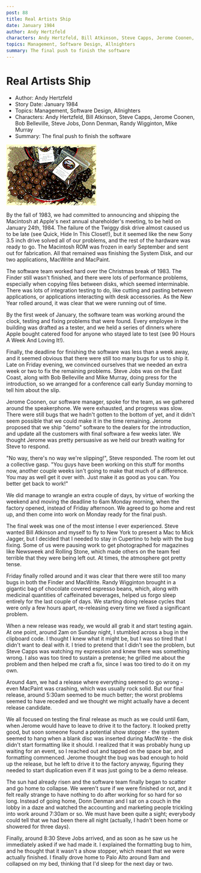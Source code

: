 ```yaml
---
post: 88
title: Real Artists Ship
date: January 1984
author: Andy Hertzfeld
characters: Andy Hertzfeld, Bill Atkinson, Steve Capps, Jerome Coonen, Bob Belleville, Steve Jobs, Donn Denman, Randy Wigginton, Mike Murray
topics: Management, Software Design, Allnighters
summary: The final push to finish the software
---
```


# Real Artists Ship
* Author: Andy Hertzfeld
* Story Date: January 1984
* Topics: Management, Software Design, Allnighters
* Characters: Andy Hertzfeld, Bill Atkinson, Steve Capps, Jerome Coonen, Bob Belleville, Steve Jobs, Donn Denman, Randy Wigginton, Mike Murray
* Summary: The final push to finish the software

![Chocolate Covered Espresso Beans](images/expresso_beans.gif) 
    
By the fall of 1983, we had committed to announcing and shipping the Macintosh at Apple's next annual shareholder's meeting, to be held on January 24th, 1984.  The failure of the Twiggy disk drive almost caused us to be late (see Quick, Hide In This Closet!), but it seemed like the new Sony 3.5 inch drive solved all of our problems, and the rest of the hardware was ready to go. The Macintosh ROM was frozen in early September and sent out for fabrication.  All that remained was finishing the System Disk, and our two applications, MacWrite and MacPaint.

The software team worked hard over the Christmas break of 1983. The Finder still wasn't finished, and there were lots of performance problems, especially when copying files between disks, which seemed interminable.  There was lots of integration testing to do, like cutting and pasting between applications, or applications interacting with desk accessories.  As the New Year rolled around, it was clear that we were running out of time.

By the first week of January, the software team was working around the clock, testing and fixing problems that were found.  Every employee in the building was drafted as a tester, and we held a series of dinners where Apple bought catered food for anyone who stayed late to test (see 90 Hours A Week And Loving It!).

Finally, the deadline for finishing the software was less than a week away, and it seemed obvious that there were still too many bugs for us to ship it.  Late on Friday evening, we convinced ourselves that we needed an extra week or two to fix the remaining problems.   Steve Jobs was on the East Coast, along with Bob Belleville and Mike Murray, doing press for the introduction, so we arranged for a conference call early Sunday morning to tell him about the slip.

Jerome Coonen, our software manager, spoke for the team, as we gathered around the speakerphone.  We were exhausted, and progress was slow.   There were still bugs that we hadn't gotten to the bottom of yet, and it didn't seem possible that we could make it in the time remaining.  Jerome proposed that we ship "demo" software to the dealers for the introduction, and update all the customers with final software a few weeks later.  We thought Jerome was pretty persuasive as we held our breath waiting for Steve to respond.

"No way, there's no way we're slipping!", Steve responded.  The room let out a collective gasp.  "You guys have been working on this stuff for months now, another couple weeks isn't going to make that much of a difference. You may as well get it over with. Just make it as good as you can. You better get back to work!"

We did manage to wrangle an extra couple of days, by virtue of working the weekend and moving the deadline to 6am Monday morning, when the factory opened, instead of Friday afternoon.  We agreed to go home and rest up, and then come into work on Monday ready for the final push.

The final week was one of the most intense I ever experienced.  Steve wanted Bill Atkinson and myself to fly to New York to present a Mac to Mick Jagger, but I decided that I needed to stay in Cupertino to help with the bug fixing.  Some of us were pausing work to get photographed for magazines like Newsweek and Rolling Stone, which made others on the team feel terrible that they were being left out.  At times, the atmosphere got pretty tense.

Friday finally rolled around and it was clear that there were still too many bugs in both the Finder and MacWrite.  Randy Wigginton brought in a gigantic bag of chocolate covered espresso beans, which, along with medicinal quantities of caffeinated beverages, helped us forgo sleep entirely for the last couple of days.   We starting doing release cycles that were only a few hours apart, re-releasing every time we fixed a significant problem.

When a new release was ready, we would all grab it and start testing again.  At one point, around 2am on Sunday night, I stumbled across a bug in the clipboard code.  I thought I knew what it might be, but I was so tired that I didn't want to deal with it.  I tried to pretend that I didn't see the problem, but Steve Capps was watching my expression and knew there was something wrong. I also was too tired to sustain a pretense; he grilled me about the problem and then helped me craft a fix, since I was too tired to do it on my own.

Around 4am, we had a release where everything seemed to go wrong - even MacPaint was crashing, which was usually rock solid.  But our final release, around 5:30am seemed to be much better; the worst problems seemed to have receded and we thought we might actually have a decent release candidate.

We all focused on testing the final release as much as we could until 6am, when Jerome would have to leave to drive it to the factory.  It looked pretty good, but soon someone found a potential show stopper -  the system seemed to hang when a blank disc was inserted during MacWrite - the disk didn't start formatting like it should.  I realized that it was probably hung up waiting for an event, so I reached out and tapped on the space bar, and formatting commenced.  Jerome thought the bug was bad enough to hold up the release, but he left to drive it to the factory anyway, figuring they needed to start duplication even if it was just going to be a demo release.

The sun had already risen and the software team finally began to scatter and go home to collapse.  We weren't sure if we were finished or not, and it felt really strange to have nothing to do after working for so hard for so long.  Instead of going home, Donn Denman and I sat on a couch in the lobby in a daze and watched the accounting and marketing people trickling into work around 7:30am or so.  We must have been quite a sight; everybody could tell that we had been there all night (actually, I hadn't been home or showered for three days).

Finally, around 8:30 Steve Jobs arrived, and as soon as he saw us he immediately asked if we had made it.  I explained the formatting bug to him, and he thought that it wasn't a show stopper, which meant that we were actually finished.  I finally drove home to Palo Alto around 9am and collapsed on my bed, thinking that I'd sleep for the next day or two.